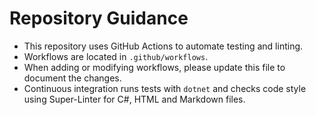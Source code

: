 # Repository Guidance

- This repository uses GitHub Actions to automate testing and linting.
- Workflows are located in `.github/workflows`.
- When adding or modifying workflows, please update this file to document the changes.
- Continuous integration runs tests with `dotnet` and checks code style using Super-Linter for C#, HTML and Markdown files.
